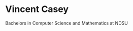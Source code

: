 # Vincent Casey
<!-- ## Computer Science
### Projects
Worked on several projects that involved the implementation and training of artificial intelligence models, personally developed several full stack web applications, worked with Microsoft for my Senior Capstone project at NDSU.
### Languages, Methods, and Software
Python, Angular, React, React Native, Flutter, HTML, JS, TS, CSS, SQL, Java, C#, C++, Visual Basic, Full-Stack Development, Microsoft Suite, Microsoft Devops, Google Suite, Git, GitHub, Ubuntu, Windows 10/11, OpenVINO, Intel Edge AI Certified.

## Mathematics
Published a paper titled “Applying Fractal Measurements to Economic Models” which explored fractal measurements, rescaled range
analysis, and Hurst exponents as modeling techniques for economic systems using scripted methodologies for ease of applicability.

**[link](https://github.com/vmc-7645/hurst-exponent-calculator-from-csv)**

## Certifications, Seminars, and Acheivements -->
Bachelors in Computer Science and Mathematics at NDSU
<!-- 
[Intel Edge AI Certified](https://www.credly.com/badges/ced2fcac-9574-43ab-875a-e4192cfdea66/public_url)

OpenVINO™ Toolkit Online Training -->

<!-- Accelerating Model Performance Using OpenVINO Integration with TensorFlow

BisonCatholic Leadership Retreat -->

<!-- ## Management and Logistics
## Communication -->
<!---
vmc-7645/vmc-7645 is a ✨ special ✨ repository because its `README.md` (this file) appears on your GitHub profile.
You can click the Preview link to take a look at your changes.
--->
